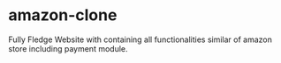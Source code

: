 # amazon-clone
Fully Fledge Website with containing all functionalities similar of amazon store including payment module.
